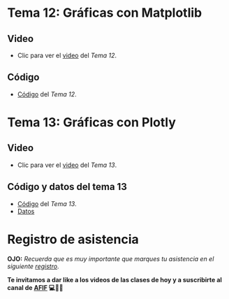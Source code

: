 # __Tema 12: Gráficas con Matplotlib__

## Video
* Clic para ver el [video](https://youtu.be/ss25x1ieLvM) del _Tema 12_.

## Código
* [Código](https://github.com/AFIF-UG/Introduccion_a_Python_2022/blob/main/Clase_10/Codigo_Tema_12_graficas_matplotlib.ipynb) del _Tema 12_.

# Tema 13: Gráficas con Plotly

## Video
* Clic para ver el [video](https://youtu.be/63A2f5waKAI) del _Tema 13_.

## Código y datos del tema 13
* [Código](https://github.com/AFIF-UG/Introduccion_a_Python_2022/blob/main/Clase_10/Codigo_tema_13_graficas_plotly.ipynb) del _Tema 13_.
* [Datos](https://github.com/AFIF-UG/Introduccion_a_Python_2022/blob/main/Clase_10/datos.npy)






# Registro de asistencia
__OJO:__ _Recuerda que es muy importante que marques tu asistencia en el siguiente [registro](https://docs.google.com/forms/d/e/1FAIpQLSeSOpAxjqWJORCfrbwnkqmwWva1z8R66CM713dHN7ipzXrIfg/viewform?usp=sf_link)_.



__Te invitamos a dar like a los videos de las clases de hoy y a suscribirte al canal de [AFIF](https://www.youtube.com/channel/UCCoXhG-Jl1e1VZIezRn8Y3Q) :computer::snake::sunglasses:__
